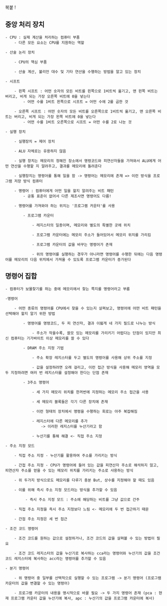 복붙 !

## 중앙 처리 장치

    - CPU : 실제 계산을 처리하는 컴퓨터 부품
        - 다른 모든 요소는 CPU를 지원하는 역할

    - 산술 논리 장치

        - CPU의 핵심 부품

        - 산술 계산, 불리언 대수 및 기타 연산을 수행하는 방법을 알고 있는 장치

    - 시프트

        - 왼쪽 시프트 : 어떤 숫자의 모든 비트를 왼쪽으로 1비트씩 옮기고, 맨 왼쪽 비트는 버리고, 비게 되는 가장 오른쪽 비트에 0을 넣는다
            - 어떤 수를 1비트 왼쪽으로 시프트 = 어떤 수에 2를 곱한 것

        - 오른쪽 시프트 : 어떤 숫자의 모든 비트를 오른쪽으로 1비트씩 옮기고, 맨 오른쪽 비트는 버리고, 비게 되는 가장 왼쪽 비트에 0을 넣는다
            - 어떤 수를 1비트 오른쪽으로 시프트 = 어떤 수를 2로 나눈 것

    - 실행 장치

        - 실행장치 = 제어 장치

        - ALU 자체로는 유용하지 않음

        - 실행 장치는 메모리의 정해진 장소에서 명령코드와 피연산자들을 가져와서 ALU에게 어떤 연산을 수행할 지 알려주고, 결과를 메모리에 돌려준다

        - 실행장치는 명령어를 통해 일을 함 -> 명령어는 메모리에 존재 => 이런 방식을 프로그램 저장 방식 컴퓨터
            
        - 명령어 : 컴퓨터에게 어떤 일을 할지 알려주는 비트 패턴
            - 공통 표준이 없어서 다른 제조사면 명령어도 다름!

        - 명령어를 가져와야 하는 위치는 '프로그램 카운터'를 사용

            - 프로그램 카운터

                - 레지스터의 일종이며, 메모리와 별도의 특별한 곳에 위치

                - 프로그램 카운터에는 메모리 주소가 들어있어서 메모리 위치를 가리킴

                - 프로그램 카운터의 값을 바꾸는 명령어가 존재

                - 위의 명령어를 실행하는 경우가 아니라면 명령어를 수행한 뒤에는 다음 명령어를 메모리의 다음 위치에서 가져올 수 있도록 프로그램 카운터가 증가된다


## 명령어 집합

    - 컴퓨터가 보물찾기를 하는 중에 메모리에서 찾는 쪽지를 명령어라고 부름

    -명령어

        - 어떤 종류의 명령어를 CPU에서 찾을 수 있는지 살펴보고, 명령어에 어떤 비트 패턴을 선택해야 할지 알기 위한 방법

            - 명령어를 명령코드, 두 피 연산자, 결과 이럻게 네 가지 필드로 나누는 방식

                - 주소가 작을수록, 쓸모 있는 메모리를 가리키기 어렵다는 단점이 있지만 최신 컴퓨터는 기가바이트 이상 메모리를 쓸 수 있다

            - DRAM 주소 지정 기법

                - 주소 확장 레지스터를 두고 별도의 명령어를 사용해 상위 주소를 지정

                - 값을 설정하려면 오래 걸리고, 이런 접근 방식을 사용해 메모리 영역을 모두 지정하려면 여러 번 레지스터를 설정해야 한다는 단점 존재

            - 3주소 명령어

                - 세 가지 메모리 위치를 한꺼번에 지정하는 메모리 주소 접근을 사용

                - 세 메모리 블록들은 각기 다른 장치에 존재

                - 이런 형태의 장치에서 명령을 수행하는 회로는 아주 복잡해짐

                - 레지스터에 다른 메모리를 추가 
                    -> 이러한 레지스터를 누산기라고 함 

                - 누산기를 통해 해결 <- 직접 주소 지정

    - 주소 지정 모드

        - 직접 주소 지정 - 누산기를 활용하여 주소를 가리키는 방식

        - 간접 주소 지정 - CPU가 명령어에 들어 있는 값을 피연산자 주소로 해석하지 않고, 피연산자 주소를 얻을 수 있는 메모리 위치를 가리키는 주소로 사용하는 방식

        - 위 두가지 방식으로도 메모리를 다루기 충분 But, 상수를 지정해야 할 때도 있음

        - 이를 위해 즉시 주소 지정 모드라는 방식을 추가할 수 있음

             - 즉시 주소 지정 모드 : 주소에 해당하는 비트를 그냥 값으로 간주
        
        - 직접 주소 지정을 즉시 주소 지정보다 느림 <- 메모리에 두 번 접근하기 때문

        - 간접 주소 지정은 세 번 접근

    - 조건 코드 명령어

        - 조건 코드를 원하는 값으로 설정하거나, 조건 코드의 값을 살펴볼 수 있는 방법이 필요

        - 조건 코드 레지스터의 값을 누산기로 복사하는 cca라는 명령어와 누산기의 값을 조건 코드 레지스터에 복사하는 acc라는 명령어를 추가할 수 있음

    - 분기 명령어

        - 위 명령어 중 일부를 선택적으로 실행할 수 있는 프로그램 -> 분기 명령어 (프로그램 카운터의 값을 변결할 수 있는 명령어)

        - 프로그램 카운터의 내용을 명시적으로 바꿀 필요 -> 두 가지 명령어 존재 (pca : 현재 프로그램 카운터 값을 누산기에 복사, apc : 누산기의 값을 프로그램 카운터에 복사)
## 

   
    

